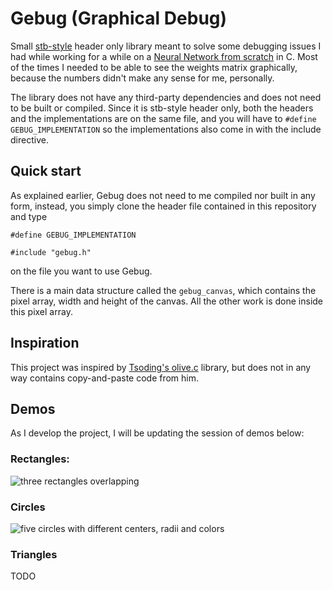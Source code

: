 # Gebug (Graphical Debug)

Small [stb-style](https://github.com/nothings/stb) header only library meant to solve some debugging issues I had while working for a while on a [Neural Network from scratch](https://nnfs.io/) in C. Most of the times I needed to be able to see the weights matrix graphically, because the numbers didn't make any sense for me, personally.

The library does not have any third-party dependencies and does not need to be built or compiled. Since it is stb-style header only, both the headers and the implementations are on the same file, and you will have to `#define GEBUG_IMPLEMENTATION` so the implementations also come in with the include directive.

## Quick start
As explained earlier, Gebug does not need to me compiled nor built in any form, instead, you simply clone the header file contained in this repository and type
```console
#define GEBUG_IMPLEMENTATION

#include "gebug.h"
```
on the file you want to use Gebug.

There is a main data structure called the `gebug_canvas`, which contains the pixel array, width and height of the canvas. All the other work is done inside this pixel array.

## Inspiration
This project was inspired by [Tsoding's olive.c](https://github.com/tsoding/olive.c) library, but does not in any way contains copy-and-paste code from him.

## Demos
As I develop the project, I will be updating the session of demos below:

### Rectangles:
![three rectangles overlapping](https://i.imgur.com/eFKyjTj.png)
### Circles
![five circles with different centers, radii and colors](https://i.imgur.com/x3guOqs.png)
### Triangles
TODO